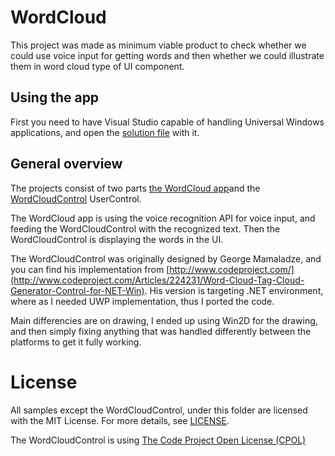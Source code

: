 # WordCloud

This project was made as minimum viable product to check whether we could use voice input for getting 
words and then whether we could illustrate them in word cloud type of UI component. 

## Using the app

First you need to have Visual Studio capable of handling Universal Windows applications, and open the [solution file](https://github.com/DrJukka/cognitive-services/blob/master/WordCloud/WordCloud.sln) with it.


## General overview

The projects consist of two parts [the WordCloud app](https://github.com/DrJukka/cognitive-services/tree/master/WordCloud/WordCloud)and the [WordCloudControl](https://github.com/DrJukka/cognitive-services/tree/master/WordCloud/WordCloudControl) UserControl.

The WordCloud app is using the voice recognition API for voice input, and feeding the WordCloudControl with the recognized text. Then the WordCloudControl is displaying the words in the UI.

The WordCloudControl was originally designed by George Mamaladze, and you can find his implementation from [http://www.codeproject.com/](http://www.codeproject.com/Articles/224231/Word-Cloud-Tag-Cloud-Generator-Control-for-NET-Win). His version is targeting .NET environment, where as I needed UWP implementation, thus I ported the code.

Main differencies are on drawing, I ended up using Win2D for the drawing, and then simply fixing anything that was handled differently between the platforms to get it fully working.


License
=======

All samples except the WordCloudControl, under this folder are licensed with the MIT License. For more details, see
[LICENSE](https://github.com/DrJukka/cognitive-services/blob/master/LICENSE).

The WordCloudControl is using [The Code Project Open License (CPOL)](http://www.codeproject.com/info/cpol10.aspx)